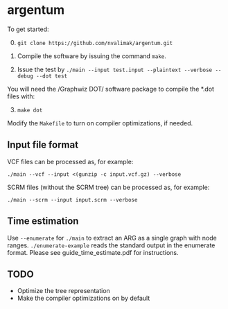 argentum
====

To get started:

0) `git clone https://github.com/nvalimak/argentum.git`

1) Compile the software by issuing the command `make`.

2) Issue the test by `./main --input test.input --plaintext --verbose --debug --dot test`

You will need the /Graphwiz DOT/ software package to compile the *.dot files with:

3) `make dot`

Modify the `Makefile` to turn on compiler optimizations, if needed.

Input file format
---

VCF files can be processed as, for example:

    ./main --vcf --input <(gunzip -c input.vcf.gz) --verbose

SCRM files (without the SCRM tree) can be processed as, for example:

    ./main --scrm --input input.scrm --verbose

Time estimation
---
Use `--enumerate` for `./main` to extract an ARG as a single graph with node ranges.
`./enumerate-example` reads the standard output in the enumerate format. Please see guide\_time\_estimate.pdf for instructions.

TODO
----

* Optimize the tree representation
* Make the compiler optimizations on by default
